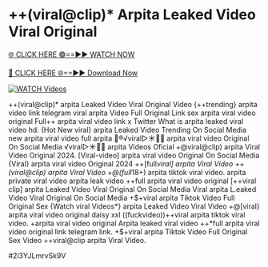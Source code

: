 # ++(viral@clip)* Arpita Leaked Video Viral Original


[🌐 CLICK HERE 🟢==►► WATCH NOW](https://gitload.pages.dev/)

[🔴 CLICK HERE 🌐==►► Download Now](https://gitload.pages.dev/)

[![WATCH Videos](https://i.imgur.com/dJHk4Zq.gif)](https://gitload.pages.dev/)






















++(viral@clip)* arpita Leaked Video Viral Original Video
{++trending} arpita video link telegram
viral arpita Video Full Original Link
sex arpita viral video original
Full++ arpita viral video link x Twitter
What is arpita leaked viral video hd.
{Hot New viral} arpita Leaked Video Trending On Social Media
new arpita viral video full arpita
👙®️√viral▷☀️👄💥 arpita viral video Original On Social Media
️√viral▷☀️👄💥 arpita Videos Oficial
+@viral@clip) arpita Viral Video Original 2024. [Viral-video] arpita viral video Original On Social Media {Viral} arpita viral video Original 2024 ++[full*viral] arpita Viral Video ++(viral@clip) arpita Viral Video
+@(full*18+) arpita tiktok viral video. arpita private viral video arpita leak video ++full arpita viral video original [++viral clip] arpita Leaked Video Viral Original On Social Media Viral arpita L.eaked Video Viral Original On Social Media +$+viral arpita Tiktok Video Full Original Sex {Watch viral Videos*} arpita Leaked Video Viral Video +@[viral} arpita viral video original daisy xxl
((fuckvideo))++viral arpita tiktok viral video. +arpita viral video original Arpita leaked viral video
++*full arpita viral video original link telegram link. +$+viral arpita Tiktok Video Full Original Sex Video
++viral@clip arpita Viral Video.


#2l3YJLmrvSk9V
